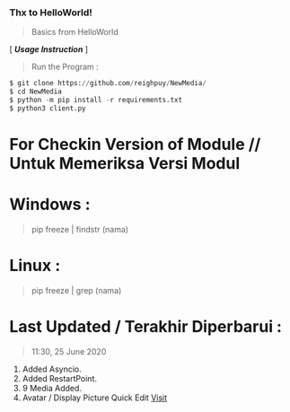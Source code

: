 ### Thx to HelloWorld!
> Basics from HelloWorld

[ ***Usage Instruction*** ]

> Run the Program :
```python
$ git clone https://github.com/reighpuy/NewMedia/
$ cd NewMedia
$ python -m pip install -r requirements.txt
$ python3 client.py
```

# For Checkin Version of Module // Untuk Memeriksa Versi Modul

# Windows :
 > pip freeze | findstr (nama)

# Linux :
 > pip freeze | grep (nama)

# Last Updated / Terakhir Diperbarui : 
 >  11:30, 25 June 2020
  1. Added Asyncio.
  2. Added RestartPoint.
  3. 9 Media Added.
  4. Avatar / Display Picture Quick Edit [Visit](https://github.com/reighpuy/NewMedia/blob/b0cdc0b6a2324f91d37b54c4773f63ed0e586903/client.py#L199)

